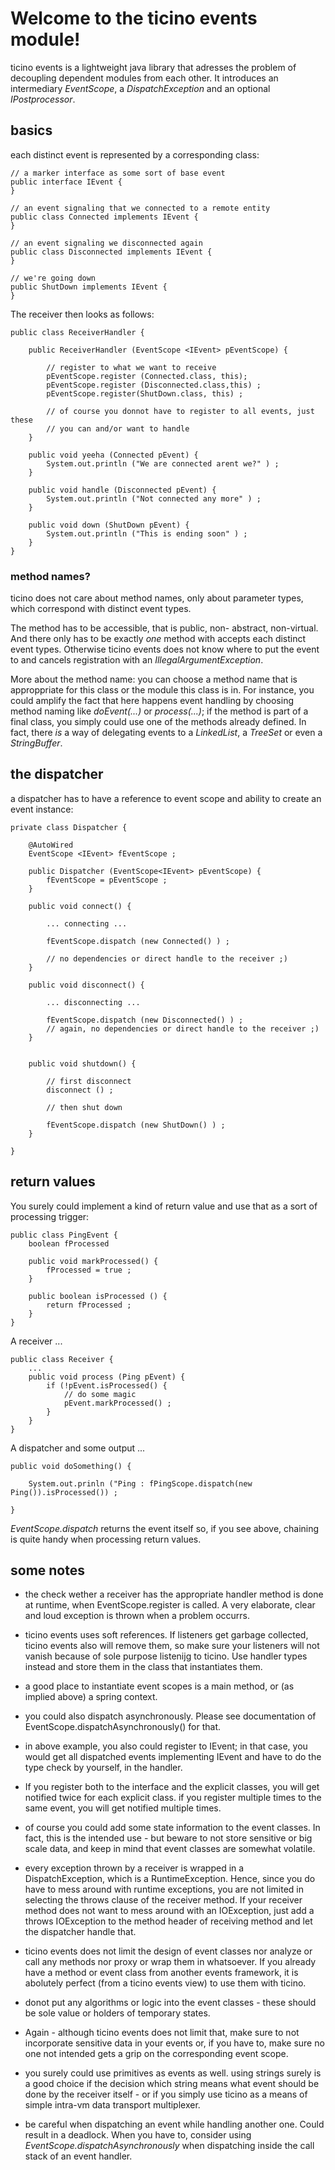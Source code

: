 # Welcome to the ticino events module!

ticino events is a lightweight java library that adresses the problem of 
decoupling dependent modules from each other. It introduces an 
intermediary _EventScope_, a _DispatchException_ and an optional _IPostprocessor_.


## basics

each distinct event is represented by a corresponding class:

	// a marker interface as some sort of base event
	public interface IEvent {
	}

	// an event signaling that we connected to a remote entity
	public class Connected implements IEvent {
	}
	
	// an event signaling we disconnected again
	public class Disconnected implements IEvent {
	}
	
	// we're going down
	public ShutDown implements IEvent {
	}
	
The receiver then looks as follows:

	public class ReceiverHandler {
	
		public ReceiverHandler (EventScope <IEvent> pEventScope) {
		
			// register to what we want to receive
			pEventScope.register (Connected.class, this); 
			pEventScope.register (Disconnected.class,this) ; 
			pEventScope.register(ShutDown.class, this) ; 
			
			// of course you donnot have to register to all events, just these
			// you can and/or want to handle
		}

		public void yeeha (Connected pEvent) {
			System.out.println ("We are connected arent we?" ) ;
		}
		
		public void handle (Disconnected pEvent) {
			System.out.println ("Not connected any more" ) ;
		}
		
		public void down (ShutDown pEvent) {
			System.out.println ("This is ending soon" ) ;
		}
	}

### method names?
ticino does not care about method names, only about parameter types, 
which correspond with distinct event types.

The method has to be accessible, that is public, non- abstract, 
non-virtual. And there only has to be exactly _one_ method with accepts each 
distinct event types. Otherwise ticino events does not know where to put 
the event to and cancels registration with an _IllegalArgumentException_.

More about the method name: you can choose a method name that is approppriate 
for this class or the module this class is in. For instance, you could amplify 
the fact that here happens event handling by choosing method naming like 
_doEvent(...)_ or _process(...)_; if the method is part of a final class, you simply
 could use one of the methods already defined. In fact, there _is_ a way of 
 delegating events to a _LinkedList_, a _TreeSet_ or even a _StringBuffer_.
 
 
## the dispatcher
a dispatcher has to have a reference to  event scope and  ability to create an event instance:

	private class Dispatcher {
	
		@AutoWired
		EventScope <IEvent> fEventScope ; 
	
		public Dispatcher (EventScope<IEvent> pEventScope) {
			fEventScope = pEventScope ; 
		}
		
		public void connect() {
		
			... connecting ...
			
			fEventScope.dispatch (new Connected() ) ; 
			
			// no dependencies or direct handle to the receiver ;)
		}
		
		public void disconnect() {
		
			... disconnecting ...
			
			fEventScope.dispatch (new Disconnected() ) ; 
			// again, no dependencies or direct handle to the receiver ;)
		}
		
		
		public void shutdown() {
		
			// first disconnect
			disconnect () ;
			
			// then shut down
			
			fEventScope.dispatch (new ShutDown() ) ; 
		}
		
	}

## return values

You surely could implement a kind of return value and use that as a sort of processing trigger:

	public class PingEvent {
		boolean fProcessed
		
		public void markProcessed() {
			fProcessed = true ; 
		}
		
		public boolean isProcessed () {
			return fProcessed ; 
		}
	}

A receiver ...

	public class Receiver {
		...		
		public void process (Ping pEvent) {
			if (!pEvent.isProcessed() {
				// do some magic
				pEvent.markProcessed() ; 
			}
		}
	}
	
A dispatcher and some output ...

	public void doSomething() {

		System.out.prinln ("Ping : fPingScope.dispatch(new Ping()).isProcessed()) ; 
	
	}
		
_EventScope.dispatch_ returns the event itself so, if you see above, chaining is quite handy when processing return values.
	
## some notes
	
- the check wether a receiver has the appropriate handler method is done at runtime, when EventScope.register is called. 
A very elaborate, clear and loud exception is thrown when a problem occurrs. 

- ticino events uses soft references. If listeners get garbage collected, 
ticino events also will remove them, so make sure your listeners will not 
vanish because of sole purpose listenijg to ticino. Use handler types instead 
and store them in the class that instantiates them.

- a good place  to instantiate event scopes is a main method, or (as implied above) a spring context.

- you could also dispatch asynchronously. Please see documentation of 
EventScope.dispatchAsynchronously() for that.

- in above example, you also could register to IEvent; in that case, you 
would get all dispatched events implementing IEvent and have to do the type check by yourself, in the handler.

- If you register both to the interface and the explicit classes, you will get
notified twice for each explicit class. if you register multiple times to the 
same event, you will get notified multiple times.

- of course you could add some state information to the event classes. 
In fact, this is the intended use - but beware to not store sensitive or big scale data, 
and keep in mind that event classes are somewhat volatile.

- every exception thrown by a receiver is wrapped in a DispatchException, which
is a RuntimeException. Hence, since you do have to mess around with runtime 
exceptions, you are not limited in selecting the throws clause of the receiver
method. If your receiver method does not want to mess around with an IOException, 
just add a throws IOException to the method header of receiving method and let the dispatcher handle that.

- ticino events does not limit the design of event classes nor analyze or call any methods
nor proxy or wrap them in whatsoever. If you already have a method or event class from 
another events framework, it is abolutely perfect (from a ticino events 
view) to use them with ticino.

- donot put any algorithms or logic into the event classes  - these should be sole value 
or holders of temporary states.

- Again - although ticino events does not limit that, make sure to not incorporate 
sensitive data in your events or, if you have to, make sure no one not intended 
gets a grip on the corresponding event scope.

- you surely could use primitives as events as well. using strings surely 
is a good choice if the decision which string means what event should be done 
by the receiver itself - or if you simply use ticino as a means of simple intra-vm data 
transport multiplexer.

- be careful when dispatching an event while handling another one. Could 
result in a deadlock. When you have to, consider using _EventScope.dispatchAsynchronously_ when dispatching inside the call stack of an event handler.